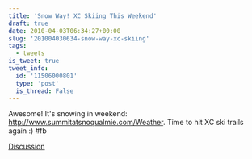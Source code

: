 ```yaml
---
title: 'Snow Way! XC Skiing This Weekend'
draft: true
date: 2010-04-03T06:34:27+00:00
slug: '201004030634-snow-way-xc-skiing'
tags:
  - tweets
is_tweet: true
tweet_info:
  id: '11506000801'
  type: 'post'
  is_thread: False
---
```




Awesome! It's snowing in weekend: http://www.summitatsnoqualmie.com/Weather. Time to hit XC ski trails again :) #fb

[Discussion](https://x.com/sytelus/status/11506000801)
